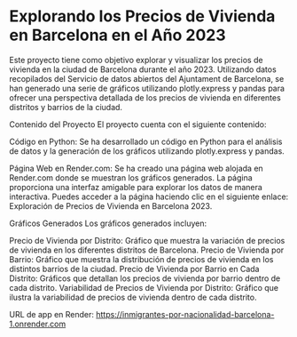 # Explorando los Precios de Vivienda en Barcelona en el Año 2023

Este proyecto tiene como objetivo explorar y visualizar los precios de vivienda en la ciudad de Barcelona durante el año 2023. Utilizando datos recopilados del Servicio de datos abiertos del Ajuntament de Barcelona, se han generado una serie de gráficos utilizando plotly.express y pandas para ofrecer una perspectiva detallada de los precios de vivienda en diferentes distritos y barrios de la ciudad.

Contenido del Proyecto
El proyecto cuenta con el siguiente contenido:

Código en Python: Se ha desarrollado un código en Python para el análisis de datos y la generación de los gráficos utilizando plotly.express y pandas.

Página Web en Render.com: Se ha creado una página web alojada en Render.com donde se muestran los gráficos generados. La página proporciona una interfaz amigable para explorar los datos de manera interactiva. Puedes acceder a la página haciendo clic en el siguiente enlace: Exploración de Precios de Vivienda en Barcelona 2023.

Gráficos Generados
Los gráficos generados incluyen:

Precio de Vivienda por Distrito: Gráfico que muestra la variación de precios de vivienda en los diferentes distritos de Barcelona.
Precio de Vivienda por Barrio: Gráfico que muestra la distribución de precios de vivienda en los distintos barrios de la ciudad.
Precio de Vivienda por Barrio en Cada Distrito: Gráficos que detallan los precios de vivienda por barrio dentro de cada distrito.
Variabilidad de Precios de Vivienda por Distrito: Gráfico que ilustra la variabilidad de precios de vivienda dentro de cada distrito.



URL de app en Render: https://inmigrantes-por-nacionalidad-barcelona-1.onrender.com